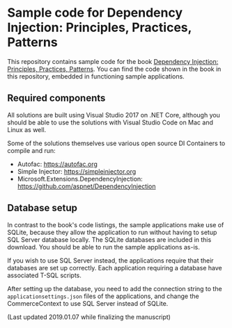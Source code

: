 # Sample code for Dependency Injection: Principles, Practices, Patterns

This repository contains sample code for the book [Dependency Injection: Principles, Practices, Patterns](https://www.manning.com/books/dependency-injection-principles-practices-patterns). You can find the code shown in the book in this repository, embedded in functioning sample applications.

## Required components

All solutions are built using Visual Studio 2017 on .NET Core, although you should be able to use the solutions with Visual Studio Code on Mac and Linux as well.

Some of the solutions themselves use various open source DI Containers to compile and run:
- Autofac: https://autofac.org
- Simple Injector: https://simpleinjector.org
- Microsoft.Extensions.DependencyInjection: https://github.com/aspnet/DependencyInjection

## Database setup

In contrast to the book's code listings, the sample applications make use of SQLite, because they allow the application to run without having to setup SQL Server database locally. The SQLite databases are included in this download. You should be able to run the sample applications as-is.

If you wish to use SQL Server instead, the applications require that their databases are set up correctly. Each application requiring a database have associated T-SQL scripts.

After setting up the database, you need to add the connection string to the `applicationsettings.json` files of the applications, and change the CommerceContext to use SQL Server instead of SQLite.

(Last updated 2019.01.07 while finalizing the manuscript)